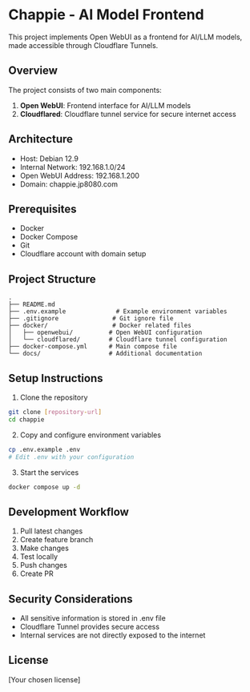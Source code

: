 # Chappie - AI Model Frontend

This project implements Open WebUI as a frontend for AI/LLM models, made accessible through Cloudflare Tunnels.

## Overview

The project consists of two main components:
1. **Open WebUI**: Frontend interface for AI/LLM models
2. **Cloudflared**: Cloudflare tunnel service for secure internet access

## Architecture

- Host: Debian 12.9
- Internal Network: 192.168.1.0/24
- Open WebUI Address: 192.168.1.200
- Domain: chappie.jp8080.com

## Prerequisites

- Docker
- Docker Compose
- Git
- Cloudflare account with domain setup

## Project Structure

```
.
├── README.md
├── .env.example              # Example environment variables
├── .gitignore               # Git ignore file
├── docker/                  # Docker related files
│   ├── openwebui/          # Open WebUI configuration
│   └── cloudflared/        # Cloudflare tunnel configuration
├── docker-compose.yml      # Main compose file
└── docs/                   # Additional documentation
```

## Setup Instructions

1. Clone the repository
```bash
git clone [repository-url]
cd chappie
```

2. Copy and configure environment variables
```bash
cp .env.example .env
# Edit .env with your configuration
```

3. Start the services
```bash
docker compose up -d
```

## Development Workflow

1. Pull latest changes
2. Create feature branch
3. Make changes
4. Test locally
5. Push changes
6. Create PR

## Security Considerations

- All sensitive information is stored in .env file
- Cloudflare Tunnel provides secure access
- Internal services are not directly exposed to the internet

## License

[Your chosen license]
